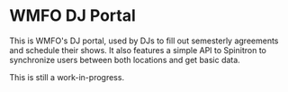 WMFO DJ Portal
==============

This is WMFO's DJ portal, used by DJs to fill out semesterly agreements
and schedule their shows. It also features a simple API to Spinitron to synchronize users
between both locations and get basic data.

This is still a work-in-progress.

